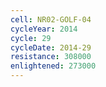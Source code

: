 ```yaml
---
cell: NR02-GOLF-04
cycleYear: 2014
cycle: 29
cycleDate: 2014-29
resistance: 308000
enlightened: 273000 
---
```

      